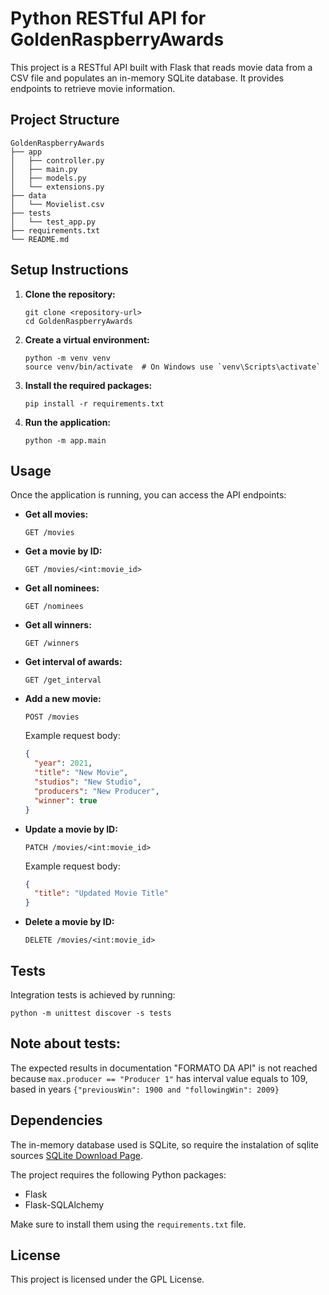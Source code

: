 # Python RESTful API for GoldenRaspberryAwards

This project is a RESTful API built with Flask that reads movie data from a CSV file and populates an in-memory SQLite database. It provides endpoints to retrieve movie information.

## Project Structure

```
GoldenRaspberryAwards
├── app
│   ├── controller.py
│   ├── main.py
│   ├── models.py
│   └── extensions.py
├── data
│   └── Movielist.csv
├── tests
│   └── test_app.py
├── requirements.txt
└── README.md
```

## Setup Instructions

1. **Clone the repository:**
   ```
   git clone <repository-url>
   cd GoldenRaspberryAwards
   ```

2. **Create a virtual environment:**
   ```
   python -m venv venv
   source venv/bin/activate  # On Windows use `venv\Scripts\activate`
   ```

3. **Install the required packages:**
   ```
   pip install -r requirements.txt
   ```

4. **Run the application:**
   ```
   python -m app.main
   ```

## Usage

Once the application is running, you can access the API endpoints:

- **Get all movies:**
  ```
  GET /movies
  ```

- **Get a movie by ID:**
  ```
  GET /movies/<int:movie_id>
  ```

- **Get all nominees:**
  ```
  GET /nominees
  ```

- **Get all winners:**
  ```
  GET /winners
  ```

- **Get interval of awards:**
  ```
  GET /get_interval
  ```

- **Add a new movie:**
  ```
  POST /movies
  ```
  Example request body:
  ```json
  {
    "year": 2021,
    "title": "New Movie",
    "studios": "New Studio",
    "producers": "New Producer",
    "winner": true
  }
  ```

- **Update a movie by ID:**
  ```
  PATCH /movies/<int:movie_id>
  ```
  Example request body:
  ```json
  {
    "title": "Updated Movie Title"
  }
  ```

- **Delete a movie by ID:**
  ```
  DELETE /movies/<int:movie_id>
  ```

## Tests
Integration tests is achieved by running:

```
python -m unittest discover -s tests
```

## Note about tests:

The expected results in documentation "FORMATO DA API" is not reached because `max.producer == "Producer 1"` has interval value equals to 109,
based in years `{"previousWin": 1900 and "followingWin": 2009}`

## Dependencies

The in-memory database used is SQLite, so require the instalation of sqlite sources [SQLite Download Page](https://www.sqlite.org/download.html).

The project requires the following Python packages:

- Flask
- Flask-SQLAlchemy

Make sure to install them using the `requirements.txt` file.

## License

This project is licensed under the GPL License.